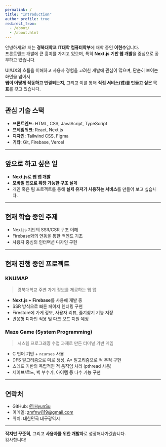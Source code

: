 ```yaml
---
permalink: /
title: "Introduction"
author_profile: true
redirect_from:
  - /about/
  - /about.html
---
```


안녕하세요! 저는 **경북대학교 IT대학 컴퓨터학부**에 재학 중인 **이현수**입니다.  
프론트엔드 개발에 큰 흥미를 가지고 있으며, 특히 **Next.js 기반 웹 개발**을 중심으로 공부하고 있습니다.

UI/UX의 흐름을 이해하고 사용자 경험을 고려한 개발에 관심이 많으며, 단순히 보이는 화면을 넘어서  
**웹이 어떻게 작동하고 연결되는지**, 그리고 이를 통해 **직접 서비스(앱)를 만들고 싶은 목표**를 갖고 있습니다.

---

## 관심 기술 스택
- **프론트엔드**: HTML, CSS, JavaScript, TypeScript  
- **프레임워크**: React, Next.js  
- **디자인**: Tailwind CSS, Figma  
- **기타**: Git, Firebase, Vercel

---

## 앞으로 하고 싶은 일
- **Next.js로 웹 앱 개발**  
- **모바일 앱으로 확장 가능한 구조 설계**  
- 개인 혹은 팀 프로젝트를 통해 **실제 유저가 사용하는 서비스**를 만들어 보고 싶습니다.

---

## 현재 학습 중인 주제
- Next.js 기반의 SSR/CSR 구조 이해  
- Firebase와의 연동을 통한 백엔드 기초  
- 사용자 중심의 인터랙션 디자인 구현

--- 

## 현재 진행 중인 프로젝트

### KNUMAP
> 경북대학교 주변 가게 정보를 제공하는 웹 앱

- **Next.js + Firebase**를 사용해 개발 중
- SSR 방식으로 빠른 페이지 렌더링 구현
- Firestore에 가게 정보, 사용자 리뷰, 즐겨찾기 기능 저장
- 반응형 디자인 적용 및 다크 모드 지원 예정

### Maze Game (System Programming)
> 시스템 프로그래밍 수업 과제로 만든 터미널 기반 게임

- C 언어 기반 + `ncurses` 사용
- DFS 알고리즘으로 미로 생성, A* 알고리즘으로 적 추적 구현
- 스레드 기반의 독립적인 적 움직임 처리 (pthread 사용)
- 세이브/로드, 벽 부수기, 아이템 등 다수 기능 구현

---

## 연락처
- GitHub: [@IHyunSu](https://github.com/IHyunSu)  
- 이메일: zmfnwj119@gmail.com
- 위치: 대한민국 대구광역시  

---

**작지만 꾸준히**, 그리고 **사용자를 위한 개발자**로 성장해나가겠습니다.  
감사합니다!
